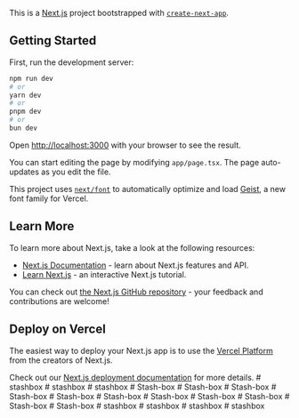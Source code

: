 This is a [Next.js](https://nextjs.org) project bootstrapped with [`create-next-app`](https://nextjs.org/docs/app/api-reference/cli/create-next-app).

## Getting Started

First, run the development server:

```bash
npm run dev
# or
yarn dev
# or
pnpm dev
# or
bun dev
```

Open [http://localhost:3000](http://localhost:3000) with your browser to see the result.

You can start editing the page by modifying `app/page.tsx`. The page auto-updates as you edit the file.

This project uses [`next/font`](https://nextjs.org/docs/app/building-your-application/optimizing/fonts) to automatically optimize and load [Geist](https://vercel.com/font), a new font family for Vercel.

## Learn More

To learn more about Next.js, take a look at the following resources:

- [Next.js Documentation](https://nextjs.org/docs) - learn about Next.js features and API.
- [Learn Next.js](https://nextjs.org/learn) - an interactive Next.js tutorial.

You can check out [the Next.js GitHub repository](https://github.com/vercel/next.js) - your feedback and contributions are welcome!

## Deploy on Vercel

The easiest way to deploy your Next.js app is to use the [Vercel Platform](https://vercel.com/new?utm_medium=default-template&filter=next.js&utm_source=create-next-app&utm_campaign=create-next-app-readme) from the creators of Next.js.

Check out our [Next.js deployment documentation](https://nextjs.org/docs/app/building-your-application/deploying) for more details.
#   s t a s h b o x  
 #   s t a s h b o x  
 #   s t a s h b o x  
 #   S t a s h - b o x  
 #   S t a s h - b o x  
 #   S t a s h - b o x  
 #   S t a s h - b o x  
 #   S t a s h - b o x  
 #   S t a s h - b o x  
 #   S t a s h - b o x  
 #   S t a s h - b o x  
 #   S t a s h - b o x  
 #   S t a s h - b o x  
 #   S t a s h - b o x  
 #   s t a s h b o x  
 #   s t a s h b o x  
 #   s t a s h b o x  
 #   s t a s h b o x  
 